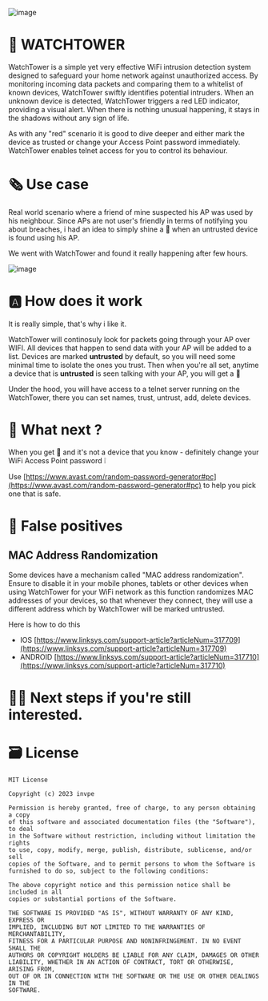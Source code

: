 ![image](https://github.com/invpe/ESPWatchTower/assets/106522950/1ce50f55-5bde-4de7-a26e-021e15043a4b)

# 🗼 WATCHTOWER

WatchTower is a simple yet very effective WiFi intrusion detection system designed to safeguard your home network against unauthorized access. 
By monitoring incoming data packets and comparing them to a whitelist of known devices, WatchTower swiftly identifies potential intruders. 
When an unknown device is detected, WatchTower triggers a red LED indicator, providing a visual alert. When there is nothing unusual happening, it stays in the shadows
without any sign of life. 

As with any "red" scenario it is good to dive deeper and either mark the device as trusted or change your Access Point password immediately.
WatchTower enables telnet access for you to control its behaviour. 


# 🗞️ Use case

Real world scenario where a friend of mine suspected his AP was used by his neighbour.
Since APs are not user's friendly in terms of notifying you about breaches, i had an idea to simply shine a 🔴 
when an untrusted device is found using his AP.

We went with WatchTower and found it really happening after few hours.

![image](https://github.com/invpe/ESPWatchTower/assets/106522950/265d9c85-8e52-4a30-97bf-c01fe82795b2)


# 🅰️ How does it work

It is really simple, that's why i like it.

WatchTower will continosuly look for packets going through your AP over WIFI.
All devices that happen to send data with your AP will be added to a list.
Devices are marked **untrusted** by default, so you will need some minimal time to isolate the ones you trust.
Then when you're all set, anytime a device that is **untrusted** is seen talking with your AP, you will get a 🔴 

Under the hood, you will have access to a telnet server running on the WatchTower,
there you can set names, trust, untrust, add, delete devices.


# 🔴 What next ?

When you get 🔴 and it's not a device that you know - definitely change your WiFi Access Point password ❕

Use [https://www.avast.com/random-password-generator#pc](https://www.avast.com/random-password-generator#pc) to help you pick one that is safe.


# 📱 False positives

## MAC Address Randomization
Some devices have a mechanism called "MAC address randomization".
Ensure to disable it in your mobile phones, tablets or other devices when using WatchTower for your WiFi network as this function randomizes MAC addresses of your devices,
so that whenever they connect, they will use a different address which by WatchTower will be marked untrusted.

Here is how to do this 
- IOS [https://www.linksys.com/support-article?articleNum=317709](https://www.linksys.com/support-article?articleNum=317709) 
- ANDROID [https://www.linksys.com/support-article?articleNum=317710](https://www.linksys.com/support-article?articleNum=317710)

# 🚶‍♂️ Next steps if you're still interested.


# 🗃️ License
```
MIT License

Copyright (c) 2023 invpe

Permission is hereby granted, free of charge, to any person obtaining a copy
of this software and associated documentation files (the "Software"), to deal
in the Software without restriction, including without limitation the rights
to use, copy, modify, merge, publish, distribute, sublicense, and/or sell
copies of the Software, and to permit persons to whom the Software is
furnished to do so, subject to the following conditions:

The above copyright notice and this permission notice shall be included in all
copies or substantial portions of the Software.

THE SOFTWARE IS PROVIDED "AS IS", WITHOUT WARRANTY OF ANY KIND, EXPRESS OR
IMPLIED, INCLUDING BUT NOT LIMITED TO THE WARRANTIES OF MERCHANTABILITY,
FITNESS FOR A PARTICULAR PURPOSE AND NONINFRINGEMENT. IN NO EVENT SHALL THE
AUTHORS OR COPYRIGHT HOLDERS BE LIABLE FOR ANY CLAIM, DAMAGES OR OTHER
LIABILITY, WHETHER IN AN ACTION OF CONTRACT, TORT OR OTHERWISE, ARISING FROM,
OUT OF OR IN CONNECTION WITH THE SOFTWARE OR THE USE OR OTHER DEALINGS IN THE
SOFTWARE.
```
 

